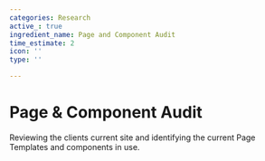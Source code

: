 ```yaml
---
categories: Research
active_: true
ingredient_name: Page and Component Audit
time_estimate: 2
icon: ''
type: ''

---
```

# **Page & Component Audit**

Reviewing the clients current site and identifying the current Page Templates and components in use.